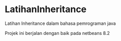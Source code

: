 # LatihanInheritance
Latihan Inheritance dalam bahasa pemrograman java

Projek ini berjalan dengan baik pada netbeans 8.2
